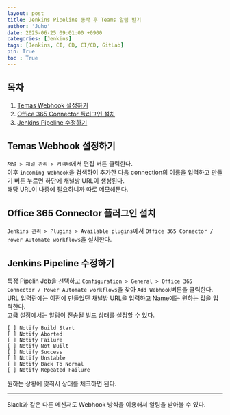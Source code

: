 ```yaml
---
layout: post
title: Jenkins Pipeline 동작 후 Teams 알림 받기
author: 'Juho'
date: 2025-06-25 09:01:00 +0900
categories: [Jenkins]
tags: [Jenkins, CI, CD, CI/CD, GitLab]
pin: True
toc : True
---
```


<style>
  th{
    font-weight: bold;
    text-align: center;
    background-color: white;
  }
  td{
    background-color: white;
  }

</style>

## 목차
1. [Temas Webhook 설정하기](#temas-webhook-설정하기)
2. [Office 365 Connector 플러그인 설치 ](#office-365-connector-플러그인-설치)
3. [Jenkins Pipeline 수정하기](#jenkins-pipeline-수정하기)

## Temas Webhook 설정하기
`채널 > 채널 관리 > 커넥터`에서 편집 버튼 클릭한다.  
이후 `incoming Webhook`을 검색하여 추가한 다음 connection의 이름을 입력하고 만들기 버튼 누르면 하단에 채널방 URL이 생성된다.  
해당 URL이 나중에 필요하니까 따로 메모해둔다.  

## Office 365 Connector 플러그인 설치  
`Jenkins 관리 > Plugins > Available plugins`에서 `Office 365 Connector / Power Automate workflows`을 설치한다.  

## Jenkins Pipeline 수정하기
특정 Pipelin Job을 선택하고 `Configuration > General > Office 365 Connector / Power Automate workflows`을 찾아 `Add Webhook`버튼을 클릭한다.  
URL 입력란에는 이전에 만들었던 채널방 URL을 입력하고 Name에는 원하는 값을 입력한다.  
고급 설정에서는 알람이 전송될 빌드 상태를 설정할 수 있다.  
```
[ ] Notify Build Start
[ ] Notify Aborted
[ ] Notify Failure
[ ] Notify Not Built
[ ] Notify Success
[ ] Notify Unstable
[ ] Notify Back To Normal
[ ] Notify Repeated Failure
```

원하는 상황에 맞춰서 상태를 체크하면 된다.  
  
    
---  

Slack과 같은 다른 메신저도 Webhook 방식을 이용해서 알림을 받아볼 수 있다.  
